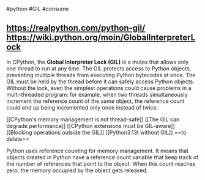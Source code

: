 #python #GIL #consume

https://realpython.com/python-gil/
https://wiki.python.org/moin/GlobalInterpreterLock
---
In CPython, the **Global Interpreter Lock (GIL)** is a mutex that allows only one thread to run at any time.
The GIL protects access to Python objects, preventing multiple threads from executing Python bytecodes at once.
The GIL must be held by the thread before it can safely access Python objects.
Without the lock, even the simplest operations could cause problems in a multi-threaded program: for example, when two threads simultaneously increment the reference count of the same object, the reference count could end up being incremented only once instead of twice.

[[CPython's memory management is not thread-safe]]
[[The GIL can degrade performance]]
[[CPython extensions must be GIL-aware]]
[[Blocking operations outside the GIL]]
[[Python3.13t without GIL]] ==to delete==

Python uses reference counting for memory management. It means that objects created in Python have a reference count variable that keep track of the number of references that point to the object. When this count reaches zero, the memory occupied by the object gets released.